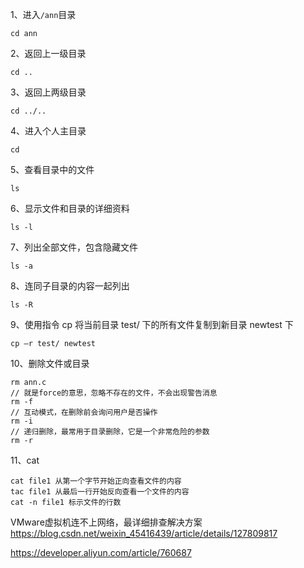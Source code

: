 1、进入`/ann`目录
```
cd ann
```
2、返回上一级目录
```
cd ..
```
3、返回上两级目录
```
cd ../..
```
4、进入个人主目录
```
cd
```
5、查看目录中的文件
```
ls
```
6、显示文件和目录的详细资料
```
ls -l
```
7、列出全部文件，包含隐藏文件
```
ls -a
```
8、连同子目录的内容一起列出
```
ls -R
```
9、使用指令 cp 将当前目录 test/ 下的所有文件复制到新目录 newtest 下
```
cp –r test/ newtest        
```
10、删除文件或目录
```
rm ann.c
// 就是force的意思，忽略不存在的文件，不会出现警告消息
rm -f
// 互动模式，在删除前会询问用户是否操作
rm -i
// 递归删除，最常用于目录删除，它是一个非常危险的参数
rm -r
```
11、cat
```
cat file1 从第一个字节开始正向查看文件的内容
tac file1 从最后一行开始反向查看一个文件的内容
cat -n file1 标示文件的行数
```


VMware虚拟机连不上网络，最详细排查解决方案
https://blog.csdn.net/weixin_45416439/article/details/127809817


https://developer.aliyun.com/article/760687